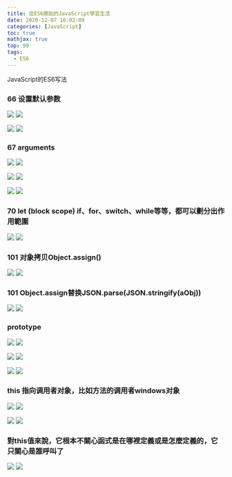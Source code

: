 ```yaml
---
title: 從ES6開始的JavaScript學習生活
date: 2020-12-07 16:02:09
categories: [JavaScript]
toc: true
mathjax: true
top: 99
tags:
  - ES6
---
```


JavaScript的ES6写法

<!-- more -->

### 66 设置默认参数

![](/images/從ES6開始的JavaScript學習生活/1.jpg)
![](從ES6開始的JavaScript學習生活/1.jpg)

![](/images/從ES6開始的JavaScript學習生活/2.jpg)
![](從ES6開始的JavaScript學習生活/2.jpg)

### 67 arguments

![](/images/從ES6開始的JavaScript學習生活/3.jpg)
![](從ES6開始的JavaScript學習生活/3.jpg)

![](/images/從ES6開始的JavaScript學習生活/4.jpg)
![](從ES6開始的JavaScript學習生活/4.jpg)

![](/images/從ES6開始的JavaScript學習生活/5.jpg)
![](從ES6開始的JavaScript學習生活/5.jpg)

### 70 let (block scope) if、for、switch、while等等，都可以劃分出作用範圍

![](/images/從ES6開始的JavaScript學習生活/6.jpg)
![](從ES6開始的JavaScript學習生活/6.jpg)

### 101 对象拷贝Object.assign()

![](/images/從ES6開始的JavaScript學習生活/8.jpg)
![](從ES6開始的JavaScript學習生活/8.jpg)

### 101  Object.assign替换JSON.parse(JSON.stringify(aObj))

![](/images/從ES6開始的JavaScript學習生活/7.jpg)
![](從ES6開始的JavaScript學習生活/7.jpg)

### prototype

![](/images/從ES6開始的JavaScript學習生活/9.jpg)
![](從ES6開始的JavaScript學習生活/9.jpg)

![](/images/從ES6開始的JavaScript學習生活/10.jpg)
![](從ES6開始的JavaScript學習生活/10.jpg)

![](/images/從ES6開始的JavaScript學習生活/11.jpg)
![](從ES6開始的JavaScript學習生活/11.jpg)

### this 指向调用者对象，比如方法的调用者windows对象

![](/images/從ES6開始的JavaScript學習生活/12.jpg)
![](從ES6開始的JavaScript學習生活/12.jpg)

![](/images/從ES6開始的JavaScript學習生活/13.jpg)
![](從ES6開始的JavaScript學習生活/13.jpg)

### 對this值來說，它根本不關心函式是在哪裡定義或是怎麼定義的，它只關心是誰呼叫了

![](/images/從ES6開始的JavaScript學習生活/14.jpg)
![](從ES6開始的JavaScript學習生活/14.jpg)